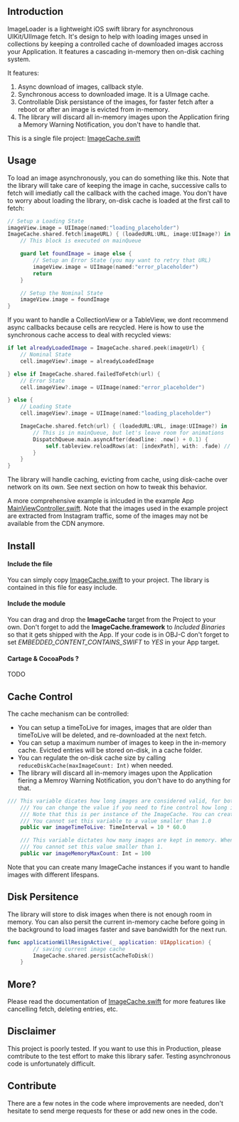 
## Introduction
ImageLoader is a lightweight iOS swift library for asynchronous UIKit/UIImage fetch. It's design to help with loading images unsed in collections by keeping a controlled cache of downloaded images accross your Application. It features a cascading in-memory then on-disk caching system.

It features:
1. Async download of images, callback style.
2. Synchronous access to downloaded image. It is a UImage cache.
3. Controllable Disk persistance of the images, for faster fetch after a reboot or after an image is evicted from in-memory.
4. The library will discard all in-memory images upon the Application firing a Memory Warning Notification, you don't have to handle that.

This is a single file project: [ImageCache.swift](./ImageCache/ImageCache.swift)

## Usage

To load an image asynchronously, you can do something like this. Note that the library will take care of keeping the image in cache, successive calls to fetch will imediatly call the callback with the cached image. You don't have to worry about loading the library, on-disk cache is loaded at the first call to fetch:
``` Swift
// Setup a Loading State
imageView.image = UIImage(named:"loading_placeholder")
ImageCache.shared.fetch(imageURL) { (loadedURL:URL, image:UIImage?) in
    // This block is executed on mainQueue

    guard let foundImage = image else {
        // Setup an Error State (you may want to retry that URL)
        imageView.image = UIImage(named:"error_placeholder")
        return
    }

    // Setup the Nominal State
    imageView.image = foundImage
}
```

If you want to handle a CollectionView or a TableView, we dont recommend async callbacks because cells are recycled. Here is how to use the synchronous cache access to deal with recycled views:

```Swift
if let alreadyLoadedImage = ImageCache.shared.peek(imageUrl) {
    // Nominal State
    cell.imageView?.image = alreadyLoadedImage

} else if ImageCache.shared.failedToFetch(url) {
    // Error State
    cell.imageView?.image = UIImage(named:"error_placeholder")

} else {
    // Loading State
    cell.imageView?.image = UIImage(named:"loading_placeholder")

    ImageCache.shared.fetch(url) { (loadedURL:URL, image:UIImage?) in
        // This is in mainQueue, but let's leave room for animations
        DispatchQueue.main.asyncAfter(deadline: .now() + 0.1) { 
            self.tableview.reloadRows(at: [indexPath], with: .fade) // will yeild a cache hit
        }
    }
}
```
The library will handle caching, evicting from cache, using disk-cache over network on its own. See next section on how to tweak this behavior.

A more comprehensive example is inlcuded in the example App [MainViewController.swift](./ImageCacheExample/MainViewController.swift). Note that the images used in the example project are extracted from Instagram traffic, some of the images may not be available from the CDN anymore.

## Install

#### Include the file
You can simply copy [ImageCache.swift](./ImageCache/ImageCache.swift) to your project. The library is contained in this file for easy include.

#### Include the module
You can drag and drop the **ImageCache** target from the Project to your own. Don't forget to add the **ImageCache.framework** to *Included Binaries* so that it gets shipped with the App.
If your code is in OBJ-C don't forget to set *EMBEDDED_CONTENT_CONTAINS_SWIFT* to *YES* in your App target.

#### Cartage & CocoaPods ?
TODO


## Cache Control
The cache mechanism can be controlled:
- You can setup a timeToLive for images, images that are older than timeToLive will be deleted, and re-downloaded at the next fetch.
- You can setup a maximum number of images to keep in the in-memory cache. Evicted entries will be stored on-disk, in a cache folder.
- You can regulate the on-disk cache size by calling ```reduceDiskCache(maxImageCount: Int)``` when needed.
- The library will discard all in-memory images upon the Application fiering a Memroy Warning Notification, you don't have to do anything for that.

```Swift
/// This variable dicates how long images are considered valid, for both in-memory and on-disk cache layers.
    /// You can change the value if you need to fine control how long images are retained for this instance.
    /// Note that this is per instance of the ImageCache. You can create short lived and long lived caches if you need to have different lifespans.
    /// You cannot set this variable to a value smaller than 1.0
    public var imageTimeToLive: TimeInterval = 10 * 60.0

    /// This variable dictates how many images are kept in memory. When max is reached, 10% of the max will be evicted form memory to go on-disk.
    /// You cannot set this value smaller than 1.
    public var imageMemoryMaxCount: Int = 100 
```

Note that you can create many ImageCache instances if you want to handle images with different lifespans.

## Disk Persitence
The library will store to disk images when there is not enough room in memory. You can also persit the current in-memory cache before going in the background to load images faster and save bandwidth for the next run.
```Swift
func applicationWillResignActive(_ application: UIApplication) {
        // saving current image cache
        ImageCache.shared.persistCacheToDisk()
    }
```

## More?
Please read the documentation of [ImageCache.swift](./ImageCache/ImageCache.swift) for more features like cancelling fetch, deleting entries, etc.

## Disclaimer
This project is poorly tested. If you want to use this in Production, please comtribute to the test effort to make this library safer. Testing asynchronous code is unfortunately difficult.

## Contribute
There are a few notes in the code where improvements are needed, don't hesitate to send merge requests for these or add new ones in the code.


